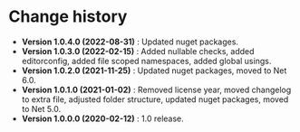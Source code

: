 # Change history

* **Version 1.0.4.0 (2022-08-31)** : Updated nuget packages.
* **Version 1.0.3.0 (2022-02-15)** : Added nullable checks, added editorconfig, added file scoped namespaces, added global usings.
* **Version 1.0.2.0 (2021-11-25)** : Updated nuget packages, moved to Net 6.0.
* **Version 1.0.1.0 (2021-01-02)** : Removed license year, moved changelog to extra file, adjusted folder structure, updated nuget packages, moved to Net 5.0.
* **Version 1.0.0.0 (2020-02-12)** : 1.0 release.